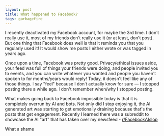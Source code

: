 ```yaml
---
layout: post
title: What happened to Facebook?
tags: garbagefire
---
```


I recently deactivated my Facebook account, for maybe the 3rd time. I don't really use it, most of my friends don't really use it (or at least, don't post). But one thing that Facebook does well is that it reminds you that you regularly used it! It would show me posts I either wrote or was tagged in years ago.

Once upon a time, Facebook was pretty good. Privacy/ethical issues aside, your feed was full of things your friends were doing, and people invited you to events, and you can write whatever you wanted and people you haven't spoken to for months/years would reply! Today, it doesn't feel like any of those things. I say "feel" because I don't actually know for sure — I stopped posting there a while ago. I don't remember when/why I stopped posting.

What makes going back to Facebook impossible today is that it is completely overrun by AI and bots. Not only did I stop enjoying it, the AI generated art was starting to get emotionally draining because that's the posts that get engagement. Recently I learned there was a subreddit to showcase the AI "art" that has taken over my newsfeed - [r/FacebookAIslop](https://www.reddit.com/r/FacebookAIslop/)

What a shame